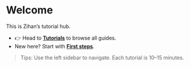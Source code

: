 # Welcome

This is Zihan’s tutorial hub.

- 👉 Head to **[Tutorials](/tutorials/)** to browse all guides.
- New here? Start with **[First steps](/tutorials/01-first-steps/)**.

> Tips: Use the left sidebar to navigate. Each tutorial is 10–15 minutes.
